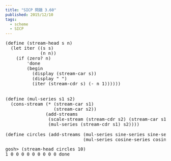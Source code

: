 ```yaml
---
title: "SICP 問題 3.60"
published: 2015/12/10
tags:
  - scheme
  - SICP
---
```



<pre class="code lang-scheme" data-lang="scheme" data-unlink><span class="synSpecial">(</span><span class="synStatement">define</span> <span class="synSpecial">(</span>stream-head s n<span class="synSpecial">)</span>
  <span class="synSpecial">(</span><span class="synStatement">let</span> iter <span class="synSpecial">((</span>s s<span class="synSpecial">)</span>
             <span class="synSpecial">(</span>n n<span class="synSpecial">))</span>
    <span class="synSpecial">(</span><span class="synStatement">if</span> <span class="synSpecial">(</span><span class="synIdentifier">zero?</span> n<span class="synSpecial">)</span>
        <span class="synSpecial">'</span>done
        <span class="synSpecial">(</span><span class="synStatement">begin</span>
          <span class="synSpecial">(</span><span class="synIdentifier">display</span> <span class="synSpecial">(</span>stream-car s<span class="synSpecial">))</span>
          <span class="synSpecial">(</span><span class="synIdentifier">display</span> <span class="synConstant">&quot; &quot;</span><span class="synSpecial">)</span>
          <span class="synSpecial">(</span>iter <span class="synSpecial">(</span>stream-cdr s<span class="synSpecial">)</span> <span class="synSpecial">(</span><span class="synIdentifier">-</span> n <span class="synConstant">1</span><span class="synSpecial">))))))</span>


<span class="synSpecial">(</span><span class="synStatement">define</span> <span class="synSpecial">(</span>mul-series s1 s2<span class="synSpecial">)</span>
  <span class="synSpecial">(</span>cons-stream <span class="synSpecial">(</span><span class="synIdentifier">*</span> <span class="synSpecial">(</span>stream-car s1<span class="synSpecial">)</span>
                  <span class="synSpecial">(</span>stream-car s2<span class="synSpecial">))</span>
               <span class="synSpecial">(</span>add-streams
                <span class="synSpecial">(</span>scale-stream <span class="synSpecial">(</span>stream-cdr s2<span class="synSpecial">)</span> <span class="synSpecial">(</span>stream-car s1<span class="synSpecial">))</span>
                <span class="synSpecial">(</span>mul-series <span class="synSpecial">(</span>stream-cdr s1<span class="synSpecial">)</span> s2<span class="synSpecial">))))</span>

<span class="synSpecial">(</span><span class="synStatement">define</span> circles <span class="synSpecial">(</span>add-streams <span class="synSpecial">(</span>mul-series sine-series sine-series<span class="synSpecial">)</span>
                             <span class="synSpecial">(</span>mul-series cosine-series cosine-series<span class="synSpecial">)))</span>
</pre>




<pre class="code" data-lang="" data-unlink>gosh&gt; (stream-head circles 10)
1 0 0 0 0 0 0 0 0 0 done</pre>



